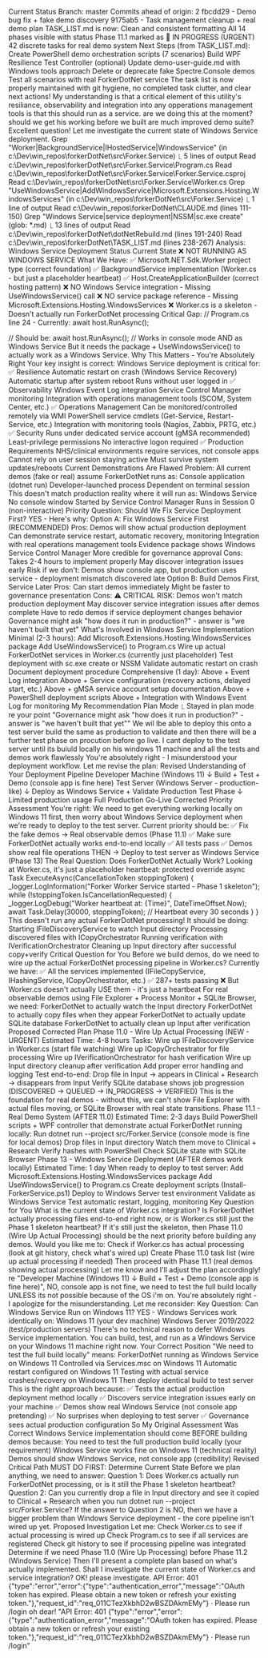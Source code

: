 Current Status
Branch: master Commits ahead of origin: 2
fbcdd29 - Demo bug fix + fake demo discovery
9175ab5 - Task management cleanup + real demo plan
TASK_LIST.md is now:
Clean and consistent formatting
All 14 phases visible with status
Phase 11.1 marked as 🔄 IN PROGRESS (URGENT)
42 discrete tasks for real demo system
Next Steps (from TASK_LIST.md):
Create PowerShell demo orchestration scripts (7 scenarios)
Build WPF Resilience Test Controller (optional)
Update demo-user-guide.md with Windows tools approach
Delete or deprecate fake Spectre.Console demos
Test all scenarios with real ForkerDotNet service
The task list is now properly maintained with git hygiene, no completed task clutter, and clear next actions!
My understanding is that a critical element of this utility's resiliance, observability and integration into any opperations management tools is that this should run as a service. are we doing this at the moment? should we get his working before we built are much improved demo suite?
Excellent question! Let me investigate the current state of Windows Service deployment.
Grep "Worker|BackgroundService|IHostedService|WindowsService" (in c:\Dev\win_repos\forkerDotNet\src\Forker.Service)
⎿
5 lines of output
Read c:\Dev\win_repos\forkerDotNet\src\Forker.Service\Program.cs
Read c:\Dev\win_repos\forkerDotNet\src\Forker.Service\Forker.Service.csproj
Read c:\Dev\win_repos\forkerDotNet\src\Forker.Service\Worker.cs
Grep "UseWindowsService|AddWindowsService|Microsoft.Extensions.Hosting.WindowsServices" (in c:\Dev\win_repos\forkerDotNet\src\Forker.Service)
⎿
1 line of output
Read c:\Dev\win_repos\forkerDotNet\CLAUDE.md (lines 111-150)
Grep "Windows Service|service deployment|NSSM|sc\.exe create" (glob: *.md)
⎿
13 lines of output
Read c:\Dev\win_repos\forkerDotNet\dotNetRebuild.md (lines 191-240)
Read c:\Dev\win_repos\forkerDotNet\TASK_LIST.md (lines 238-267)
Analysis: Windows Service Deployment Status
Current State ❌ NOT RUNNING AS WINDOWS SERVICE
What We Have:
✅ Microsoft.NET.Sdk.Worker project type (correct foundation)
✅ BackgroundService implementation (Worker.cs - but just a placeholder heartbeat)
✅ Host.CreateApplicationBuilder (correct hosting pattern)
❌ NO Windows Service integration - Missing UseWindowsService() call
❌ NO service package reference - Missing Microsoft.Extensions.Hosting.WindowsServices
❌ Worker.cs is a skeleton - Doesn't actually run ForkerDotNet processing
Critical Gap:
// Program.cs line 24 - Currently:
await host.RunAsync();

// Should be:
await host.RunAsync(); // Works in console mode AND as Windows Service
But it needs the package + UseWindowsService() to actually work as a Windows Service.
Why This Matters - You're Absolutely Right
Your key insight is correct: Windows Service deployment is critical for:
✅ Resilience
Automatic restart on crash (Windows Service Recovery)
Automatic startup after system reboot
Runs without user logged in
✅ Observability
Windows Event Log integration
Service Control Manager monitoring
Integration with operations management tools (SCOM, System Center, etc.)
✅ Operations Management
Can be monitored/controlled remotely via WMI
PowerShell service cmdlets (Get-Service, Restart-Service, etc.)
Integration with monitoring tools (Nagios, Zabbix, PRTG, etc.)
✅ Security
Runs under dedicated service account (gMSA recommended)
Least-privilege permissions
No interactive logon required
✅ Production Requirements
NHS/clinical environments require services, not console apps
Cannot rely on user session staying active
Must survive system updates/reboots
Current Demonstrations Are Flawed
Problem: All current demos (fake or real) assume ForkerDotNet runs as:
Console application (dotnet run)
Developer-launched process
Dependent on terminal session
This doesn't match production reality where it will run as:
Windows Service
No console window
Started by Service Control Manager
Runs in Session 0 (non-interactive)
Priority Question: Should We Fix Service Deployment First?
YES - Here's why:
Option A: Fix Windows Service First (RECOMMENDED)
Pros:
Demos will show actual production deployment
Can demonstrate service restart, automatic recovery, monitoring
Integration with real operations management tools
Evidence package shows Windows Service Control Manager
More credible for governance approval
Cons:
Takes 2-4 hours to implement properly
May discover integration issues early
Risk if we don't: Demos show console app, but production uses service - deployment mismatch discovered late
Option B: Build Demos First, Service Later
Pros:
Can start demos immediately
Might be faster to governance presentation
Cons:
⚠️ CRITICAL RISK: Demos won't match production deployment
May discover service integration issues after demos complete
Have to redo demos if service deployment changes behavior
Governance might ask "how does it run in production?" - answer is "we haven't built that yet"
What's Involved in Windows Service Implementation
Minimal (2-3 hours):
Add Microsoft.Extensions.Hosting.WindowsServices package
Add UseWindowsService() to Program.cs
Wire up actual ForkerDotNet services in Worker.cs (currently just placeholder)
Test deployment with sc.exe create or NSSM
Validate automatic restart on crash
Document deployment procedure
Comprehensive (1 day):
Above + Event Log integration
Above + Service configuration (recovery actions, delayed start, etc.)
Above + gMSA service account setup documentation
Above + PowerShell deployment scripts
Above + Integration with Windows Event Log for monitoring
My Recommendation
Plan Mode
⎿
Stayed in plan mode
re your point "Governance might ask "how does it run in production?" - answer is "we haven't built that yet"" We wil lbe able to deploy this  onto a test server build the same as production to validate and then there will be a further test phase on procution before go live. I cant deploy to the test server until its buiuld locally on his windows 11 machine and all the tests and demos work flawlessly
You're absolutely right - I misunderstood your deployment workflow. Let me revise the plan:
Revised Understanding of Your Deployment Pipeline
Developer Machine (Windows 11)
    ↓ Build + Test + Demo (console app is fine here)
Test Server (Windows Server - production-like)
    ↓ Deploy as Windows Service + Validate
Production Test Phase
    ↓ Limited production usage
Full Production Go-Live
Corrected Priority Assessment
You're right: We need to get everything working locally on Windows 11 first, then worry about Windows Service deployment when we're ready to deploy to the test server. Current priority should be:
✅ Fix the fake demos → Real observable demos (Phase 11.1)
✅ Make sure ForkerDotNet actually works end-to-end locally
✅ All tests pass
✅ Demos show real file operations
THEN → Deploy to test server as Windows Service (Phase 13)
The Real Question: Does ForkerDotNet Actually Work?
Looking at Worker.cs, it's just a placeholder heartbeat:
protected override async Task ExecuteAsync(CancellationToken stoppingToken)
{
    _logger.LogInformation("Forker Worker Service started - Phase 1 skeleton");
    while (!stoppingToken.IsCancellationRequested)
    {
        _logger.LogDebug("Worker heartbeat at: {Time}", DateTimeOffset.Now);
        await Task.Delay(30000, stoppingToken); // Heartbeat every 30 seconds
    }
}
This doesn't run any actual ForkerDotNet processing! It should be doing:
Starting IFileDiscoveryService to watch Input directory
Processing discovered files with ICopyOrchestrator
Running verification with IVerificationOrchestrator
Cleaning up Input directory after successful copy+verify
Critical Question for You
Before we build demos, do we need to wire up the actual ForkerDotNet processing pipeline in Worker.cs? Currently we have:
✅ All the services implemented (IFileCopyService, IHashingService, ICopyOrchestrator, etc.)
✅ 287+ tests passing
❌ But Worker.cs doesn't actually USE them - it's just a heartbeat
For real observable demos using File Explorer + Process Monitor + SQLite Browser, we need:
ForkerDotNet to actually watch the Input directory
ForkerDotNet to actually copy files when they appear
ForkerDotNet to actually update SQLite database
ForkerDotNet to actually clean up Input after verification
Proposed Corrected Plan
Phase 11.0 - Wire Up Actual Processing (NEW - URGENT)
Estimated Time: 4-8 hours Tasks:
Wire up IFileDiscoveryService in Worker.cs (start file watching)
Wire up ICopyOrchestrator for file processing
Wire up IVerificationOrchestrator for hash verification
Wire up Input directory cleanup after verification
Add proper error handling and logging
Test end-to-end: Drop file in Input → appears in Clinical + Research → disappears from Input
Verify SQLite database shows job progression (DISCOVERED → QUEUED → IN_PROGRESS → VERIFIED)
This is the foundation for real demos - without this, we can't show File Explorer with actual files moving, or SQLite Browser with real state transitions.
Phase 11.1 - Real Demo System (AFTER 11.0)
Estimated Time: 2-3 days Build PowerShell scripts + WPF controller that demonstrate actual ForkerDotNet running locally:
Run dotnet run --project src/Forker.Service (console mode is fine for local demos)
Drop files in Input directory
Watch them move to Clinical + Research
Verify hashes with PowerShell
Check SQLite state with SQLite Browser
Phase 13 - Windows Service Deployment (AFTER demos work locally)
Estimated Time: 1 day When ready to deploy to test server:
Add Microsoft.Extensions.Hosting.WindowsServices package
Add UseWindowsService() to Program.cs
Create deployment scripts (Install-ForkerService.ps1)
Deploy to Windows Server test environment
Validate as Windows Service
Test automatic restart, logging, monitoring
Key Question for You
What is the current state of Worker.cs integration? Is ForkerDotNet actually processing files end-to-end right now, or is Worker.cs still just the Phase 1 skeleton heartbeat? If it's still just the skeleton, then Phase 11.0 (Wire Up Actual Processing) should be the next priority before building any demos. Would you like me to:
Check if Worker.cs has actual processing (look at git history, check what's wired up)
Create Phase 11.0 task list (wire up actual processing if needed)
Then proceed with Phase 11.1 (real demos showing actual processing)
Let me know and I'll adjust the plan accordingly!
re "Developer Machine (Windows 11)
    ↓ Build + Test + Demo (console app is fine here)", NO, console app is not fine, we need to test the full build locally UNLESS its not possible because of the OS i'm on.
You're absolutely right - I apologize for the misunderstanding. Let me reconsider:
Key Question: Can Windows Service Run on Windows 11?
YES - Windows Services work identically on:
Windows 11 (your dev machine)
Windows Server 2019/2022 (test/production servers)
There's no technical reason to defer Windows Service implementation. You can build, test, and run as a Windows Service on your Windows 11 machine right now.
Your Correct Position
"We need to test the full build locally" means:
ForkerDotNet running as Windows Service on Windows 11
Controlled via Services.msc on Windows 11
Automatic restart configured on Windows 11
Testing with actual service crashes/recovery on Windows 11
Then deploy identical build to test server
This is the right approach because:
✅ Tests the actual production deployment method locally
✅ Discovers service integration issues early on your machine
✅ Demos show real Windows Service (not console app pretending)
✅ No surprises when deploying to test server
✅ Governance sees actual production configuration
So My Original Assessment Was Correct
Windows Service implementation should come BEFORE building demos because:
You need to test the full production build locally (your requirement)
Windows Service works fine on Windows 11 (technical reality)
Demos should show Windows Service, not console app (credibility)
Revised Critical Path
MUST DO FIRST: Determine Current State
Before we plan anything, we need to answer: Question 1: Does Worker.cs actually run ForkerDotNet processing, or is it still the Phase 1 skeleton heartbeat? Question 2: Can you currently drop a file in Input directory and see it copied to Clinical + Research when you run dotnet run --project src/Forker.Service? If the answer to Question 2 is NO, then we have a bigger problem than Windows Service deployment - the core pipeline isn't wired up yet.
Proposed Investigation
Let me:
Check Worker.cs to see if actual processing is wired up
Check Program.cs to see if all services are registered
Check git history to see if processing pipeline was integrated
Determine if we need Phase 11.0 (Wire Up Processing) before Phase 11.2 (Windows Service)
Then I'll present a complete plan based on what's actually implemented. Shall I investigate the current state of Worker.cs and service integration?
OK! please investigate.
API Error: 401 {"type":"error","error":{"type":"authentication_error","message":"OAuth token has expired. Please obtain a new token or refresh your existing token."},"request_id":"req_011CTezXkbhD2wBSZDAkmEMy"} · Please run /login
oh dear! "API Error: 401 {"type":"error","error":{"type":"authentication_error","message":"OAuth token has expired. Please obtain a new token or refresh your existing token."},"request_id":"req_011CTezXkbhD2wBSZDAkmEMy"} · Please run /login"